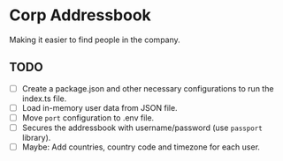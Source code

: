 # Corp Addressbook

Making it easier to find people in the company.

## TODO

- [ ] Create a package.json and other necessary configurations to run the index.ts file.
- [ ] Load in-memory user data from JSON file.
- [ ] Move `port` configuration to .env file.
- [ ] Secures the addressbook with username/password (use `passport` library).
- [ ] Maybe: Add countries, country code and timezone for each user.
